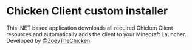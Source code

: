 # Chicken Client custom installer
This .NET based application downloads all required Chicken Client resources and automatically adds the client to your Minecraft Launcher.
Developed by [@ZoeyTheChicken](https://github.com/ZoeyTheChicken).
